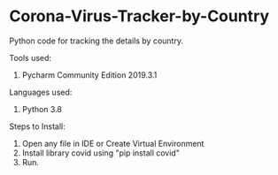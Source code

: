 # Corona-Virus-Tracker-by-Country

Python code for tracking the details by country.

Tools used:
1. Pycharm Community Edition 2019.3.1

Languages used:
1. Python 3.8

Steps to Install:
1. Open any file in IDE or Create Virtual Environment
2. Install library covid using "pip install covid"
3. Run.
